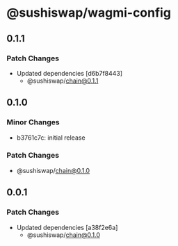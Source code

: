 # @sushiswap/wagmi-config

## 0.1.1

### Patch Changes

- Updated dependencies [d6b7f8443]
  - @sushiswap/chain@0.1.1

## 0.1.0

### Minor Changes

- b3761c7c: initial release

### Patch Changes

- @sushiswap/chain@0.1.0

## 0.0.1

### Patch Changes

- Updated dependencies [a38f2e6a]
  - @sushiswap/chain@0.1.0
